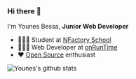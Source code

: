 ### Hi there 👋

I'm Younes Bessa, **Junior Web Developer**

- 👨🏼‍🎓 Student at [NFactory School](https://nfactory.school/)
- 👨🏽‍💻 Web Developer at [onRunTime](https://onruntime.com/)
- ❤️ [Open Source](https://github.com/YounesBessa/) enthusiast

![Younes's github stats](https://github-readme-stats.vercel.app/api?username=YounesBessa&count_private=true&hide=stars,issues&show_icons=true&theme=dark&icon_color=ffffff&include_all_commits=true&text_color=ffffff&hide_border=true)

<!--
**YounesBessa/YounesBessa** is a ✨ _special_ ✨ repository because its `README.md` (this file) appears on your GitHub profile.

Here are some ideas to get you started:

- 🔭 I’m currently working on ...
- 🌱 I’m currently learning ...
- 👯 I’m looking to collaborate on ...
- 🤔 I’m looking for help with ...
- 💬 Ask me about ...
- 📫 How to reach me: ...
- 😄 Pronouns: ...
- ⚡ Fun fact: ...
-->
